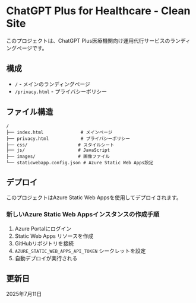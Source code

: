 # ChatGPT Plus for Healthcare - Clean Site

このプロジェクトは、ChatGPT Plus医療機関向け運用代行サービスのランディングページです。

## 構成

- `/` - メインのランディングページ
- `/privacy.html` - プライバシーポリシー

## ファイル構造

```
/
├── index.html              # メインページ
├── privacy.html            # プライバシーポリシー
├── css/                   # スタイルシート
├── js/                    # JavaScript
├── images/                # 画像ファイル
└── staticwebapp.config.json # Azure Static Web Apps設定
```

## デプロイ

このプロジェクトはAzure Static Web Appsを使用してデプロイされます。

### 新しいAzure Static Web Appsインスタンスの作成手順

1. Azure Portalにログイン
2. Static Web Apps リソースを作成
3. GitHubリポジトリを接続
4. `AZURE_STATIC_WEB_APPS_API_TOKEN` シークレットを設定
5. 自動デプロイが実行される

## 更新日

2025年7月11日